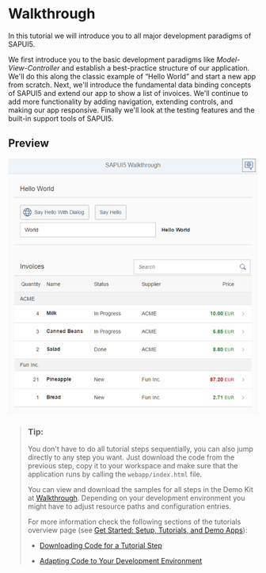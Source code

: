 <!-- loio3da5f4be63264db99f2e5b04c5e853db -->

# Walkthrough

In this tutorial we will introduce you to all major development paradigms of SAPUI5.

We first introduce you to the basic development paradigms like *Model-View-Controller* and establish a best-practice structure of our application. We'll do this along the classic example of “Hello World” and start a new app from scratch. Next, we'll introduce the fundamental data binding concepts of SAPUI5 and extend our app to show a list of invoices. We'll continue to add more functionality by adding navigation, extending controls, and making our app responsive. Finally we'll look at the testing features and the built-in support tools of SAPUI5.



## Preview

 ![](images/SAPUI5_Walkthrough_Step_35_62a5405.png) 



> ### Tip:  
> You don't have to do all tutorial steps sequentially, you can also jump directly to any step you want. Just download the code from the previous step, copy it to your workspace and make sure that the application runs by calling the `webapp/index.html` file.
> 
> You can view and download the samples for all steps in the Demo Kit at [Walkthrough](https://ui5.sap.com/#/entity/sap.m.tutorial.walkthrough). Depending on your development environment you might have to adjust resource paths and configuration entries.
> 
> For more information check the following sections of the tutorials overview page \(see [Get Started: Setup, Tutorials, and Demo Apps](get-started-setup-tutorials-and-demo-apps-8b49fc1.md)\):
> 
> -   [Downloading Code for a Tutorial Step](get-started-setup-tutorials-and-demo-apps-8b49fc1.md#loio8b49fc198bf04b2d9800fc37fecbb218__tutorials_download)
> 
> -   [Adapting Code to Your Development Environment](get-started-setup-tutorials-and-demo-apps-8b49fc1.md#loio8b49fc198bf04b2d9800fc37fecbb218__tutorials_adaptation)

